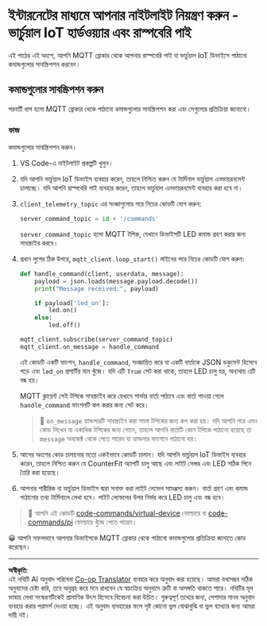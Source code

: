 <!--
CO_OP_TRANSLATOR_METADATA:
{
  "original_hash": "c527ce85d69b1a3875366ec61cbed8aa",
  "translation_date": "2025-08-27T12:17:59+00:00",
  "source_file": "1-getting-started/lessons/4-connect-internet/single-board-computer-commands.md",
  "language_code": "bn"
}
-->
# ইন্টারনেটের মাধ্যমে আপনার নাইটলাইট নিয়ন্ত্রণ করুন - ভার্চুয়াল IoT হার্ডওয়্যার এবং রাস্পবেরি পাই

এই পাঠের এই অংশে, আপনি MQTT ব্রোকার থেকে আপনার রাস্পবেরি পাই বা ভার্চুয়াল IoT ডিভাইসে পাঠানো কমান্ডগুলোর সাবস্ক্রিপশন করবেন।

## কমান্ডগুলোর সাবস্ক্রিপশন করুন

পরবর্তী ধাপ হলো MQTT ব্রোকার থেকে পাঠানো কমান্ডগুলোর সাবস্ক্রিপশন করা এবং সেগুলোর প্রতিক্রিয়া জানানো।

### কাজ

কমান্ডগুলোর সাবস্ক্রিপশন করুন।

1. VS Code-এ নাইটলাইট প্রকল্পটি খুলুন।

1. যদি আপনি ভার্চুয়াল IoT ডিভাইস ব্যবহার করেন, তাহলে নিশ্চিত করুন যে টার্মিনাল ভার্চুয়াল এনভায়রনমেন্ট চালাচ্ছে। যদি আপনি রাস্পবেরি পাই ব্যবহার করেন, তাহলে ভার্চুয়াল এনভায়রনমেন্ট ব্যবহার করা হবে না।

1. `client_telemetry_topic` এর সংজ্ঞাগুলোর পরে নিচের কোডটি যোগ করুন:

    ```python
    server_command_topic = id + '/commands'
    ```

    `server_command_topic` হলো MQTT টপিক, যেখানে ডিভাইসটি LED কমান্ড গ্রহণ করার জন্য সাবস্ক্রাইব করবে।

1. প্রধান লুপের ঠিক উপরে, `mqtt_client.loop_start()` লাইনের পরে নিচের কোডটি যোগ করুন:

    ```python
    def handle_command(client, userdata, message):
        payload = json.loads(message.payload.decode())
        print("Message received:", payload)
    
        if payload['led_on']:
            led.on()
        else:
            led.off()
    
    mqtt_client.subscribe(server_command_topic)
    mqtt_client.on_message = handle_command
    ```

    এই কোডটি একটি ফাংশন, `handle_command`, সংজ্ঞায়িত করে যা একটি বার্তাকে JSON ডকুমেন্ট হিসেবে পড়ে এবং `led_on` প্রপার্টির মান খুঁজে। যদি এটি `True` সেট করা থাকে, তাহলে LED চালু হয়, অন্যথায় এটি বন্ধ হয়।

    MQTT ক্লায়েন্ট সেই টপিকে সাবস্ক্রাইব করে যেখানে সার্ভার বার্তা পাঠাবে এবং বার্তা পাওয়া গেলে `handle_command` ফাংশনটি কল করার জন্য সেট করে।

    > 💁 `on_message` হ্যান্ডলারটি সাবস্ক্রাইব করা সমস্ত টপিকের জন্য কল করা হয়। যদি আপনি পরে এমন কোড লিখেন যা একাধিক টপিকের জন্য শোনে, তাহলে আপনি বার্তাটি কোন টপিকে পাঠানো হয়েছে তা `message` অবজেক্ট থেকে পেতে পারেন যা হ্যান্ডলার ফাংশনে পাঠানো হয়।

1. আগের অংশের কোড চালানোর মতো একইভাবে কোডটি চালান। যদি আপনি ভার্চুয়াল IoT ডিভাইস ব্যবহার করেন, তাহলে নিশ্চিত করুন যে CounterFit অ্যাপটি চালু আছে এবং লাইট সেন্সর এবং LED সঠিক পিনে তৈরি করা হয়েছে।

1. আপনার শারীরিক বা ভার্চুয়াল ডিভাইস দ্বারা সনাক্ত করা লাইট লেভেল সামঞ্জস্য করুন। বার্তা গ্রহণ এবং কমান্ড পাঠানোর তথ্য টার্মিনালে লেখা হবে। লাইট লেভেলের উপর নির্ভর করে LED চালু এবং বন্ধ হবে।

> 💁 আপনি এই কোডটি [code-commands/virtual-device](../../../../../1-getting-started/lessons/4-connect-internet/code-commands/virtual-device) ফোল্ডারে বা [code-commands/pi](../../../../../1-getting-started/lessons/4-connect-internet/code-commands/pi) ফোল্ডারে খুঁজে পেতে পারেন।

😀 আপনি সফলভাবে আপনার ডিভাইসকে MQTT ব্রোকার থেকে পাঠানো কমান্ডগুলোর প্রতিক্রিয়া জানাতে কোড করেছেন।

---

**অস্বীকৃতি**:  
এই নথিটি AI অনুবাদ পরিষেবা [Co-op Translator](https://github.com/Azure/co-op-translator) ব্যবহার করে অনুবাদ করা হয়েছে। আমরা যথাসম্ভব সঠিক অনুবাদের চেষ্টা করি, তবে অনুগ্রহ করে মনে রাখবেন যে স্বয়ংক্রিয় অনুবাদে ত্রুটি বা অসঙ্গতি থাকতে পারে। নথিটির মূল ভাষায় লেখা সংস্করণটিকেই প্রামাণিক উৎস হিসেবে বিবেচনা করা উচিত। গুরুত্বপূর্ণ তথ্যের জন্য, পেশাদার মানব অনুবাদ ব্যবহার করার পরামর্শ দেওয়া হচ্ছে। এই অনুবাদ ব্যবহারের ফলে সৃষ্ট কোনো ভুল বোঝাবুঝি বা ভুল ব্যাখ্যার জন্য আমরা দায়ী নই।